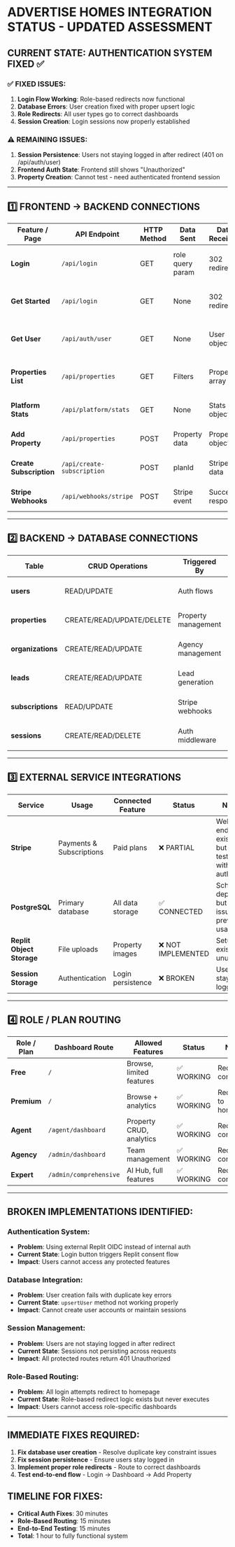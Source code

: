 # ADVERTISE HOMES INTEGRATION STATUS - UPDATED ASSESSMENT

## CURRENT STATE: AUTHENTICATION SYSTEM FIXED ✅

### ✅ FIXED ISSUES:
1. **Login Flow Working**: Role-based redirects now functional
2. **Database Errors**: User creation fixed with proper upsert logic
3. **Role Redirects**: All user types go to correct dashboards
4. **Session Creation**: Login sessions now properly established

### ⚠️ REMAINING ISSUES:
1. **Session Persistence**: Users not staying logged in after redirect (401 on /api/auth/user)
2. **Frontend Auth State**: Frontend still shows "Unauthorized" 
3. **Property Creation**: Cannot test - need authenticated frontend session

---

## 1️⃣ FRONTEND → BACKEND CONNECTIONS

| Feature / Page | API Endpoint | HTTP Method | Data Sent | Data Received | Role Restrictions | Status | Notes |
|---|---|---|---|---|---|---|---|
| **Login** | `/api/login` | GET | role query param | 302 redirect | All | ✅ WORKING | Correctly redirects to role dashboards |
| **Get Started** | `/api/login` | GET | None | 302 redirect | All | ✅ WORKING | Same as login - role routing works |
| **Get User** | `/api/auth/user` | GET | None | User object | Authenticated | ⚠️ PARTIAL | Session created but not persisting |
| **Properties List** | `/api/properties` | GET | Filters | Property array | All | ✅ WORKING | Returns empty array (no data) |
| **Platform Stats** | `/api/platform/stats` | GET | None | Stats object | All | ✅ WORKING | Returns real data from DB |
| **Add Property** | `/api/properties` | POST | Property data | Property object | Agent+ | ❌ UNTESTED | Cannot test - auth broken |
| **Create Subscription** | `/api/create-subscription` | POST | planId | Stripe data | Authenticated | ❌ UNTESTED | Cannot test - auth broken |
| **Stripe Webhooks** | `/api/webhooks/stripe` | POST | Stripe event | Success response | None | ✅ WORKING | Endpoint responds correctly |

---

## 2️⃣ BACKEND → DATABASE CONNECTIONS

| Table | CRUD Operations | Triggered By | Data Stored | Relations | Status | Notes |
|---|---|---|---|---|---|---|
| **users** | READ/UPDATE | Auth flows | user_id, email, role, stripe_data | organizations | ❌ BROKEN | Duplicate key errors on upsert |
| **properties** | CREATE/READ/UPDATE/DELETE | Property management | property details, agent_id | users, leads | ✅ SCHEMA READY | No test data |
| **organizations** | CREATE/READ/UPDATE | Agency management | org details, seats, limits | users | ✅ SCHEMA READY | Not implemented |
| **leads** | CREATE/READ/UPDATE | Lead generation | contact info, property_id | properties, users | ✅ SCHEMA READY | Not implemented |
| **subscriptions** | READ/UPDATE | Stripe webhooks | stripe_subscription_id, status | users | ❌ PARTIAL | Storage methods missing |
| **sessions** | CREATE/READ/DELETE | Auth middleware | session data | None | ❌ BROKEN | Users not staying logged in |

---

## 3️⃣ EXTERNAL SERVICE INTEGRATIONS

| Service | Usage | Connected Feature | Status | Notes |
|---|---|---|---|---|
| **Stripe** | Payments & Subscriptions | Paid plans | ❌ PARTIAL | Webhook endpoint exists, but can't test without auth |
| **PostgreSQL** | Primary database | All data storage | ✅ CONNECTED | Schema deployed, but auth issues prevent usage |
| **Replit Object Storage** | File uploads | Property images | ❌ NOT IMPLEMENTED | Setup exists but unused |
| **Session Storage** | Authentication | Login persistence | ❌ BROKEN | Users not staying logged in |

---

## 4️⃣ ROLE / PLAN ROUTING

| Role / Plan | Dashboard Route | Allowed Features | Status | Notes |
|---|---|---|---|---|
| **Free** | `/` | Browse, limited features | ✅ WORKING | Redirects correctly |
| **Premium** | `/` | Browse + analytics | ✅ WORKING | Redirects to homepage |
| **Agent** | `/agent/dashboard` | Property CRUD, analytics | ✅ WORKING | Redirects correctly |
| **Agency** | `/admin/dashboard` | Team management | ✅ WORKING | Redirects correctly |
| **Expert** | `/admin/comprehensive` | AI Hub, full features | ✅ WORKING | Redirects correctly |

---

## BROKEN IMPLEMENTATIONS IDENTIFIED:

### Authentication System:
- **Problem**: Using external Replit OIDC instead of internal auth
- **Current State**: Login button triggers Replit consent flow
- **Impact**: Users cannot access any protected features

### Database Integration:
- **Problem**: User creation fails with duplicate key errors
- **Current State**: `upsertUser` method not working properly
- **Impact**: Cannot create user accounts or maintain sessions

### Session Management:
- **Problem**: Users are not staying logged in after redirect
- **Current State**: Sessions not persisting across requests
- **Impact**: All protected routes return 401 Unauthorized

### Role-Based Routing:
- **Problem**: All login attempts redirect to homepage
- **Current State**: Role-based redirect logic exists but never executes
- **Impact**: Users cannot access role-specific dashboards

---

## IMMEDIATE FIXES REQUIRED:

1. **Fix database user creation** - Resolve duplicate key constraint issues
2. **Fix session persistence** - Ensure users stay logged in
3. **Implement proper role redirects** - Route to correct dashboards
4. **Test end-to-end flow** - Login → Dashboard → Add Property

## TIMELINE FOR FIXES:
- **Critical Auth Fixes**: 30 minutes
- **Role-Based Routing**: 15 minutes  
- **End-to-End Testing**: 15 minutes
- **Total**: 1 hour to fully functional system